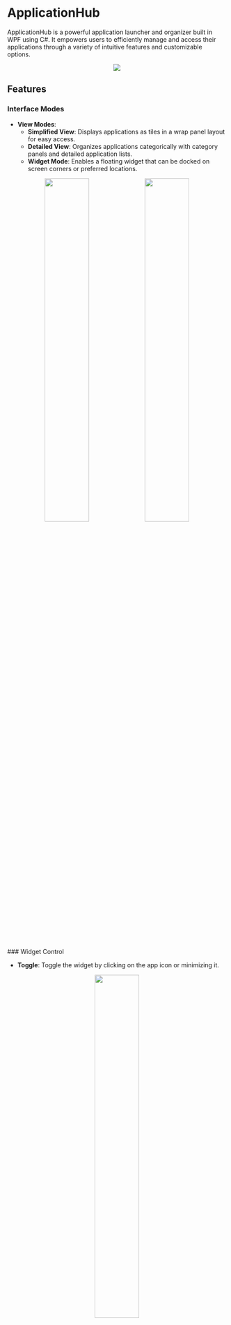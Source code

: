 # ApplicationHub

ApplicationHub is a powerful application launcher and organizer built in WPF using C#. It empowers users to efficiently manage and access their applications through a variety of intuitive features and customizable options.

<p align="center">
  <img src="https://github.com/user-attachments/assets/c938b7cb-9e1e-46c9-9a3a-c9599622c453">
</p>

## Features

### Interface Modes

- **View Modes**:
  - **Simplified View**: Displays applications as tiles in a wrap panel layout for easy access.
  - **Detailed View**: Organizes applications categorically with category panels and detailed application lists.
  - **Widget Mode**: Enables a floating widget that can be docked on screen corners or preferred locations.
<p align="center">
  <img src="https://github.com/user-attachments/assets/de14ff49-573f-4dbc-bc8c-2a76b6ea64c0" Height="45%" width="45%">
  <img src="https://github.com/user-attachments/assets/87880514-b603-4fd8-8f0b-a9ce291585bd" Height="45%" width="45%">
</p>
### Widget Control

- **Toggle**: Toggle the widget by clicking on the app icon or minimizing it.
<p align="center">
  <img src="https://github.com/user-attachments/assets/68405439-f736-4810-a5c5-5326dd4f3f0e" Height="45%" width="45%">
</p>
- **Overlay Display**: On hover, displays pinned applications and recent apps for quick access.
<p align="center">
  <img src="https://github.com/user-attachments/assets/175a72bb-c3f2-4ae4-87a3-fe747d478c15" Height="45%" width="45%">
  <img src="https://github.com/user-attachments/assets/ef5fc253-2d56-485a-a51d-b8cc9bbe4536" Height="45%" width="45%">
</p>
- **Docking and Floating Icon**: Place a floating icon on screen corners or any location. The icon magnetizes to screen boundaries or corners for user convenience.
<p align="center">
  <img src="https://github.com/user-attachments/assets/092a0097-4377-465d-a1fc-7ebda16aa4f1" Height="20%" width="20%">
  <img src="https://github.com/user-attachments/assets/b6cb5888-9138-45c9-ada4-92f1a791cce3" Height="20%"  width="20%">
  <img src="https://github.com/user-attachments/assets/f395914f-d0ab-4d95-b5e9-f0d974b94450" Height="20%"  width="20%">
</p>
### Application Management

- **Predefined Application List**: Easily configure applications via the `ApplicationList.txt` file.
  - Supports direct paths to executables (`*.exe`)
  - Folder paths for automatic detection of executable (`*.exe`) or shortcut (`*.lnk`) files.
- **Additional apps**: Add custom applications under a "custom" category for personalized organization.

`ApplicationList.txt` is and must be located in the root directory. 
Example:

```plaintext
[Category1 Name]
C:\Path\To\Application.exe
C:\Path\To\FolderWithApps\

[Category2 Name]
...
```

### Metadata Integration

Upon launch, ApplicationHub generates metadata folders for each application if they are missing.
- Customize or add metadata files (`description.txt`, `image.png`) in the `metadata/` folder located alongside `ApplicationHub.exe`.

Example structure:
```
metadata/
├── AppName1/
│   ├── image.png
│   └── description.txt
└── AppName2/
    ├── image.png
    └── description.txt
```

## Getting Started

To begin using ApplicationHub, simply download the latest release and follow the installation instructions in the documentation.

## Contributing

We value contributions from the community. If you have suggestions, find a bug, or want to add a new feature, please open an issue or submit a pull request.

---

**Note:** Screenshots are for illustration purposes only and may not reflect the latest version of the application.
